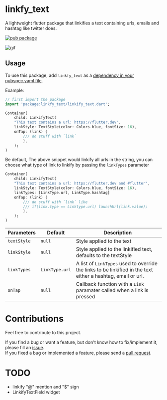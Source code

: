 # linkfy_text

A lightweight flutter package that linkifies a text containing urls, emails and hashtag like twitter does.

[![pub package](https://img.shields.io/pub/v/linkfy_text.svg)](https://pub.dev/packages/linkfy_text)

![gif](https://github.com/Iamstanlee/linkfy_text/blob/main/ezgif.com-gif-maker.gif)

## Usage

To use this package, add `linkfy_text` as a [dependency in your pubspec.yaml file](https://pub.dev/packages/linkfy_text/).

Example:

```dart
// first import the package
import 'package:linkfy_text/linkify_text.dart';

Container(
    child: LinkifyText(
    "This text contains a url: https://flutter.dev",
    linkStyle: TextStyle(color: Colors.blue, fontSize: 16),
    onTap: (link) {
        /// do stuff with `link`
        },
    );
)
```

Be default, The above snippet would linkify all urls in the string, you can choose what type of link to linkify by passing the `linkTypes` parameter

```dart
Container(
    child: LinkifyText(
    "This text contains a url: https://flutter.dev and #flutter",
    linkStyle: TextStyle(color: Colors.blue, fontSize: 16),
    linkTypes: [LinkType.url, LinkType.hashtag]
    onTap: (link) {
        /// do stuff with `link` like
        /// if(link.type == Linktype.url) launchUrl(link.value);
        },
    );
)
```

| Parameters  | Default        | Description                                                                                                  |
| ----------- | -------------- | ------------------------------------------------------------------------------------------------------------ |
| `textStyle` | `null`         | Style applied to the text                                                                                    |
| `linkStyle` | `null`         | Style applied to the linkified text, defaults to the textStyle                                               |
| `linkTypes` | `LinkType.url` | A list of `LinkTypes` used to override the links to be linkified in the text either a hashtag, email or url. |
| `onTap`     | `null`         | Callback function with a `Link` paramater called when a link is pressed                                      |

# Contributions

Feel free to contribute to this project.

If you find a bug or want a feature, but don't know how to fix/implement it, please fill an [issue](https://github.com/Iamstanlee/linkfy_text/issues).  
If you fixed a bug or implemented a feature, please send a [pull request](https://github.com/Iamstanlee/linkfy_text/pulls).

# TODO

- linkify "@" mention and "$" sign
- LinkifyTextField widget
